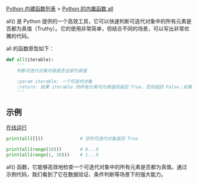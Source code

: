 [Python 内建函数列表](https://xplanc.org/primers/document/zh/02.Python/99.API%20%E5%B8%AE%E5%8A%A9%E6%89%8B%E5%86%8C/00.%E5%86%85%E5%BB%BA%E5%87%BD%E6%95%B0.md) > [Python 的内置函数 all](https://xplanc.org/primers/document/zh/02.Python/EX.%E5%86%85%E5%BB%BA%E5%87%BD%E6%95%B0/EX.all.md)

all() 是 Python 提供的一个高效工具，它可以快速判断可迭代对象中的所有元素是否都为真值（Truthy）。它的使用非常简单，但结合不同的场景，可以写出非常优雅的代码。

all 的函数原型如下：

```python
def all(iterable):
    '''
    判断可迭代对象内容是否全部为真值

    :param iterable: 一个可迭代对象
    :return: 如果 iterable 的所有元素均为真值则返回 True，否则返回 False；如果 iterable 是空的，返回 True
    '''
```

## 示例

[在线运行](https://xplanc.org/shift/#lang=python&input=&code=cHJpbnQoYWxsKCU1QiU1RCkpJTIwJTIwJTIwJTIwJTIwJTIwJTIwJTIwJTIwJTIwJTIwJTIwJTIwJTIwJTIzJTIwJUU3JUE5JUJBJUU3JTlBJTg0JUU1JThGJUFGJUU4JUJGJUFEJUU0JUJCJUEzJUU1JUFGJUI5JUU4JUIxJUExJUU4JUJGJTk0JUU1JTlCJTlFJTIwVHJ1ZSUwQSUwQXByaW50KGFsbChyYW5nZSgxMCkpKSUyMCUyMCUyMCUyMCUyMCUyMCUyMCUyMyUyMDAuLi45JTBBcHJpbnQoYWxsKHJhbmdlKDElMkMlMjAxMCkpKSUyMCUyMCUyMCUyMCUyMyUyMDEuLi45)

```python
print(all([]))              # 空的可迭代对象返回 True

print(all(range(10)))       # 0...9
print(all(range(1, 10)))    # 1...9
```



all() 函数，它能够高效地检查一个可迭代对象中的所有元素是否都为真值。通过示例代码，我们看到了它在数据验证、条件判断等场景下的强大能力。
